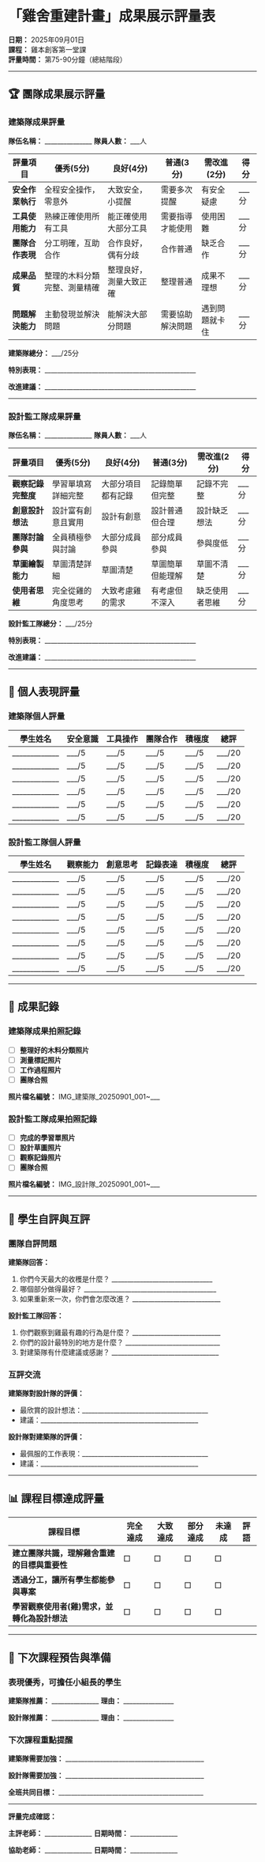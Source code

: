 # 「雞舍重建計畫」成果展示評量表

**日期：** 2025年09月01日  
**課程：** 雞本創客第一堂課  
**評量時間：** 第75-90分鐘（總結階段）

---

## 🏆 團隊成果展示評量

### 建築隊成果評量

**隊伍名稱：** _______________  **隊員人數：** ___人

| 評量項目 | 優秀(5分) | 良好(4分) | 普通(3分) | 需改進(2分) | 得分 |
|----------|-----------|-----------|-----------|-------------|------|
| **安全作業執行** | 全程安全操作，零意外 | 大致安全，小提醒 | 需要多次提醒 | 有安全疑慮 | ___分 |
| **工具使用能力** | 熟練正確使用所有工具 | 能正確使用大部分工具 | 需要指導才能使用 | 使用困難 | ___分 |
| **團隊合作表現** | 分工明確，互助合作 | 合作良好，偶有分歧 | 合作普通 | 缺乏合作 | ___分 |
| **成果品質** | 整理的木料分類完整、測量精確 | 整理良好，測量大致正確 | 整理普通 | 成果不理想 | ___分 |
| **問題解決能力** | 主動發現並解決問題 | 能解決大部分問題 | 需要協助解決問題 | 遇到問題就卡住 | ___分 |

**建築隊總分：** ___/25分

**特別表現：** ________________________________________________

**改進建議：** ________________________________________________

---

### 設計監工隊成果評量

**隊伍名稱：** _______________  **隊員人數：** ___人

| 評量項目 | 優秀(5分) | 良好(4分) | 普通(3分) | 需改進(2分) | 得分 |
|----------|-----------|-----------|-----------|-------------|------|
| **觀察記錄完整度** | 學習單填寫詳細完整 | 大部分項目都有記錄 | 記錄簡單但完整 | 記錄不完整 | ___分 |
| **創意設計想法** | 設計富有創意且實用 | 設計有創意 | 設計普通但合理 | 設計缺乏想法 | ___分 |
| **團隊討論參與** | 全員積極參與討論 | 大部分成員參與 | 部分成員參與 | 參與度低 | ___分 |
| **草圖繪製能力** | 草圖清楚詳細 | 草圖清楚 | 草圖簡單但能理解 | 草圖不清楚 | ___分 |
| **使用者思維** | 完全從雞的角度思考 | 大致考慮雞的需求 | 有考慮但不深入 | 缺乏使用者思維 | ___分 |

**設計監工隊總分：** ___/25分

**特別表現：** ________________________________________________

**改進建議：** ________________________________________________

---

## 🌟 個人表現評量

### 建築隊個人評量

| 學生姓名 | 安全意識 | 工具操作 | 團隊合作 | 積極度 | 總評 |
|----------|----------|----------|----------|---------|------|
| _____________ | ___/5 | ___/5 | ___/5 | ___/5 | ___/20 |
| _____________ | ___/5 | ___/5 | ___/5 | ___/5 | ___/20 |
| _____________ | ___/5 | ___/5 | ___/5 | ___/5 | ___/20 |
| _____________ | ___/5 | ___/5 | ___/5 | ___/5 | ___/20 |
| _____________ | ___/5 | ___/5 | ___/5 | ___/5 | ___/20 |
| _____________ | ___/5 | ___/5 | ___/5 | ___/5 | ___/20 |

### 設計監工隊個人評量

| 學生姓名 | 觀察能力 | 創意思考 | 記錄表達 | 積極度 | 總評 |
|----------|----------|----------|----------|---------|------|
| _____________ | ___/5 | ___/5 | ___/5 | ___/5 | ___/20 |
| _____________ | ___/5 | ___/5 | ___/5 | ___/5 | ___/20 |
| _____________ | ___/5 | ___/5 | ___/5 | ___/5 | ___/20 |
| _____________ | ___/5 | ___/5 | ___/5 | ___/5 | ___/20 |
| _____________ | ___/5 | ___/5 | ___/5 | ___/5 | ___/20 |
| _____________ | ___/5 | ___/5 | ___/5 | ___/5 | ___/20 |
| _____________ | ___/5 | ___/5 | ___/5 | ___/5 | ___/20 |
| _____________ | ___/5 | ___/5 | ___/5 | ___/5 | ___/20 |

---

## 📸 成果記錄

### 建築隊成果拍照記錄

- [ ] **整理好的木料分類照片**
- [ ] **測量標記照片**  
- [ ] **工作過程照片**
- [ ] **團隊合照**

**照片檔名編號：** IMG_建築隊_20250901_001~___

### 設計監工隊成果拍照記錄

- [ ] **完成的學習單照片**
- [ ] **設計草圖照片**
- [ ] **觀察記錄照片** 
- [ ] **團隊合照**

**照片檔名編號：** IMG_設計隊_20250901_001~___

---

## 💬 學生自評與互評

### 團隊自評問題

**建築隊回答：**
1. 你們今天最大的收穫是什麼？ ________________________________
2. 哪個部分做得最好？ __________________________________________  
3. 如果重新來一次，你們會怎麼改進？ ____________________________

**設計監工隊回答：**
1. 你們觀察到雞最有趣的行為是什麼？ ____________________________
2. 你們的設計最特別的地方是什麼？ ______________________________
3. 對建築隊有什麼建議或感謝？ __________________________________

### 互評交流

**建築隊對設計隊的評價：**
- 最欣賞的設計想法：________________________________________
- 建議：__________________________________________________

**設計隊對建築隊的評價：**
- 最佩服的工作表現：________________________________________  
- 建議：__________________________________________________

---

## 📊 課程目標達成評量

| 課程目標 | 完全達成 | 大致達成 | 部分達成 | 未達成 | 評語 |
|----------|----------|----------|----------|---------|------|
| **建立團隊共識，理解雞舍重建的目標與重要性** | □ | □ | □ | □ | |
| **透過分工，讓所有學生都能參與專案** | □ | □ | □ | □ | |
| **學習觀察使用者(雞)需求，並轉化為設計想法** | □ | □ | □ | □ | |

---

## 🎯 下次課程預告與準備

### 表現優秀，可擔任小組長的學生

**建築隊推薦：** _______________  **理由：** ________________

**設計隊推薦：** _______________  **理由：** ________________

### 下次課程重點提醒

**建築隊需要加強：** ____________________________________________

**設計隊需要加強：** ____________________________________________

**全班共同目標：** ______________________________________________

---

**評量完成確認：**

**主評老師：** _______________  **日期時間：** _______________

**協助老師：** _______________  **日期時間：** _______________